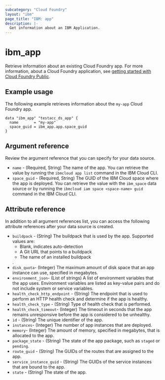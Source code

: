 ```yaml
---
subcategory: "Cloud Foundry"
layout: "ibm"
page_title: "IBM: app"
description: |-
  Get information about an IBM Application.
---
```


# ibm_app

Retrieve information about an existing Cloud Foundry app. For more information, about a Cloud Foundry application, see [getting started with Cloud Foundry Public](https://cloud.ibm.com/docs/cloud-foundry-public?topic=cloud-foundry-public-getting-started).


## Example usage
The following example retrieves information about the `my-app` Cloud Foundry app.  


```
data "ibm_app" "testacc_ds_app" {
  name       = "my-app"
  space_guid = ibm_app.app.space_guid
}
```

## Argument reference
Review the argument reference that you can specify for your data source. 

- `name` - (Required, String) The name of the app. You can retrieve the value by running the `ibmcloud app list` command in the IBM Cloud CLI.
- `space_guid` - (Required, String) The GUID of the IBM Cloud space where the app is deployed. You can retrieve the value with the `ibm_space` data source or by running the `ibmcloud iam space <space-name> guid` command in the IBM Cloud CLI.


## Attribute reference
In addition to all argument references list, you can access the following attribute references after your data source is created.

- `buildpack` - (String) The buildpack that is used by the app. Supported values are: <ul><li>Blank, indicates auto-detection</li><li>A Git URL that points to a buildpack</li><li>The name of an installed buildpack</li></ul>.
- `disk_quota`- (Integer) The maximum amount of disk space that an app instance can use, specified in megabytes.
- `environment_json`- (List of strings) A list of environment variables that the app uses. Environment variables are listed as key-value pairs and do not include system or service variables.
- `health_check_http_endpoint` - (String) The endpoint that is used to perform an HTTP health check and determine if the app is healthy.
- `health_check_type` - (String) Type of health check that is performed.
- `health_check_timeout`- (Integer) The timeout in seconds that the app remains unresponsive before the app is considered to be unhealthy.
- `id` - (String) The unique identifier of the app.
- `instances`- (Integer) The number of app instances that are deployed.
- `memory`- (Integer) The amount of memory, specified in megabytes, that is allocated to the app.
- `package_state` - (String) The state of the app package, such as `staged` or `pending`.
- `route_guid` - (String) The GUIDs of the routes that are assigned to the app.
- `service_instance_guid` - (String) The GUIDs of the service instances that are bound to the app.
- `state` - (String) The state of the app.
